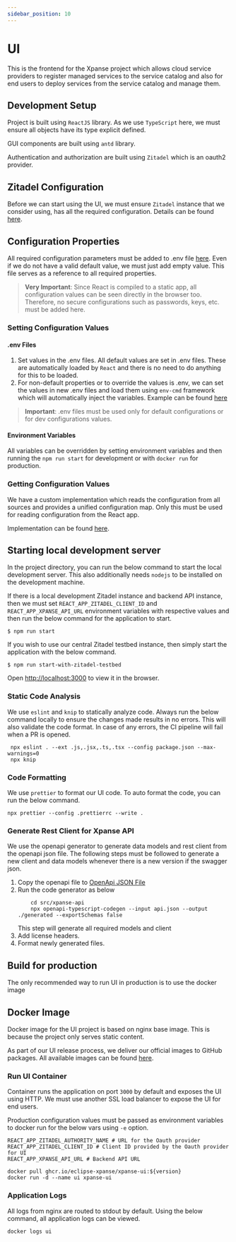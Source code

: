 ```yaml
---
sidebar_position: 10
---
```


# UI

This is the frontend for the Xpanse project which allows cloud service providers to register managed services to the
service catalog and also for end users to deploy services from the service catalog and manage them.

## Development Setup

Project is built using `ReactJS` library. As we use `TypeScript` here, we must ensure all objects have its type explicit
defined.

GUI components are built using `antd` library.

Authentication and authorization are built using `Zitadel` which is an oauth2 provider.

## Zitadel Configuration

Before we can start using the UI, we must ensure `Zitadel` instance that we consider using,
has all the required configuration. Details can be found [here](https://github.com/eclipse-xpanse/xpanse-iam/blob/main/zitadel/terraform/README.md).

## Configuration Properties

All required configuration parameters must be added to .env
file [here](https://github.com/eclipse-xpanse/xpanse-ui/blob/main/.env).
Even if we do not have a valid default value, we must just add empty value.
This file serves as a reference to all required properties.

> **Very Important**: Since React is compiled to a static app, all configuration values can be seen directly in the
> browser too.
> Therefore, no secure configurations such as passwords, keys, etc. must be added here.

### Setting Configuration Values

#### .env Files

1. Set values in the .env files.
   All default values are set in .env files.
   These are automatically loaded by `React` and there is no need to do anything for this to be loaded.
2. For non-default properties or to override the values is .env, we can set the values in new .env files and load them
   using `env-cmd` framework which will automatically inject the variables.
   Example can be
   found [here](https://github.com/eclipse-xpanse/xpanse-ui/blob/main/package.json#L20)

> **Important**: .env files must be used only for default configurations or for dev configurations values.

#### Environment Variables

All variables can be overridden by setting environment variables and then running the `npm run start` for development or
with `docker run` for production.

### Getting Configuration Values

We have a custom implementation which reads the configuration from all sources and provides a unified configuration map.
Only this must be used for reading configuration from the React app.

Implementation can be found [here](https://github.com/eclipse-xpanse/xpanse-ui/blob/main/src/config/config.ts#L16).

## Starting local development server

In the project directory, you can run the below command to start the local development server. This also additionally
needs `nodejs` to be installed on the development machine.

If there is a local development Zitadel instance and backend API instance, then we must
set `REACT_APP_ZITADEL_CLIENT_ID` and `REACT_APP_XPANSE_API_URL` environment variables with respective values
and then run the below command for the application to start.

```shell
$ npm run start
```

If you wish to use our central Zitadel testbed instance, then simply start the application with the below command.

```shell
$ npm run start-with-zitadel-testbed
```

Open [http://localhost:3000](http://localhost:3000) to view it in the browser.

### Static Code Analysis

We use `eslint` and `knip` to statically analyze code.
Always run the below command locally to ensure the changes made results in no errors. This will also validate the code
format.
In case of any errors, the CI pipeline will fail when a PR is opened.

```shell
 npx eslint . --ext .js,.jsx,.ts,.tsx --config package.json --max-warnings=0
 npx knip
```

### Code Formatting

We use `prettier` to format our UI code. To auto format the code, you can run the below command.

```shell
npx prettier --config .prettierrc --write .
```

### Generate Rest Client for Xpanse API

We use the openapi generator to generate data models and rest client from the openapi json file.
The following steps must be followed to generate a new client and data models whenever there is a new version if the
swagger json.

1. Copy the openapi file
   to [OpenApi JSON File](https://github.com/eclipse-xpanse/xpanse-ui/blob/main/src/xpanse-api/api.json)
2. Run the code generator as below
    ```shell
        cd src/xpanse-api
        npx openapi-typescript-codegen --input api.json --output ./generated --exportSchemas false
    ```
    This step will generate all required models and client
3. Add license headers.
4. Format newly generated files.

## Build for production

The only recommended way to run UI in production is to use the docker image

## Docker Image

Docker image for the UI project is based on nginx base image. This is because the project only serves static content.

As part of our UI release process, we deliver our official images to GitHub packages.
All available images can be found [here](https://github.com/orgs/eclipse-xpanse/packages?tab=packages&q=xpanse-ui).

### Run UI Container

Container runs the application on port `3000` by default and exposes the UI using HTTP.
We must use another SSL load balancer to expose the UI for end users.

Production configuration values must be passed as environment variables to docker run for the below vars using `-e` option.

```dotenv
REACT_APP_ZITADEL_AUTHORITY_NAME # URL for the Oauth provider
REACT_APP_ZITADEL_CLIENT_ID # Client ID provided by the Oauth provider for UI
REACT_APP_XPANSE_API_URL # Backend API URL
```

```shell
docker pull ghcr.io/eclipse-xpanse/xpanse-ui:${version}
docker run -d --name ui xpanse-ui
```

### Application Logs

All logs from nginx are routed to stdout by default. Using the below command, all application logs can be viewed.

```shell
docker logs ui
```
